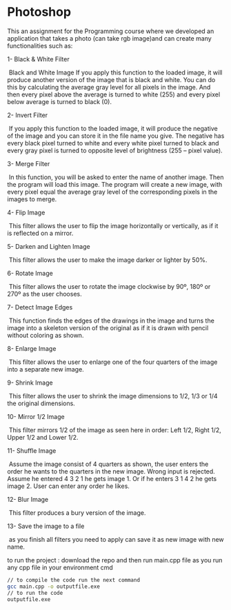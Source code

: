 # Photoshop 

This an assignment for the Programming course where we developed an application that takes a photo (can take rgb image)and can create many functionalities such as:

1- Black & White Filter

​	Black and White Image If you apply this function to the loaded image, it will produce another  version of the image that is black and white. You can do this by calculating the average gray level for all pixels in the  image. And then every pixel above the average is turned to white (255)  and every pixel below average is turned to black (0).



2- Invert Filter

​	If you apply this function to the loaded image, it will produce the negative  of the image and you can store it in the file name you give. The negative has every black pixel turned to white and every white pixel  turned to black and every gray pixel is turned to opposite level of  brightness (255 – pixel value).



3- Merge Filter 

​	In this function, you will be asked to enter the name of another image.  Then the program will load this image. The program will create a new  image, with every pixel equal the average gray level of the corresponding  pixels in the images to merge.



4- Flip Image

​	This filter allows the user to flip the image  horizontally or vertically, as if it is reflected on a mirror.



5- Darken and Lighten Image 

​	This filter allows the user to make the image  darker or lighter by 50%.



6- Rotate Image

​	This filter allows the user  to rotate the image  clockwise by 90º, 180º or  270º as the user chooses.



7- Detect Image Edges 

​	This function finds the edges of the drawings in the image and turns the  image into a skeleton version of the original as if it is drawn with pencil  without coloring as shown.



8- Enlarge Image

​	This filter allows the user  to enlarge one of the four quarters of the image into  a separate new image.



9- Shrink Image

​	This filter allows the user  to shrink the image  dimensions to 1/2, 1/3 or  1/4 the original  dimensions.



10- Mirror 1/2 Image

​	This filter mirrors 1/2 of  the image as seen here in  order: Left 1/2, Right 1/2,  Upper 1/2 and Lower 1/2.



11- Shuffle Image

​	Assume the image  consist of 4 quarters as  shown, the user enters  the order he wants to the  quarters in the new  image. Wrong input is  rejected. Assume he  entered 4 3 2 1 he  gets image 1. Or if he enters 3 1 4 2 he gets image 2. User can enter any order he likes.



12- Blur Image

​	This filter produces a bury version of the image.



13- Save the image to a file

​	as you finish all filters you need to apply can save it as new image with new name.


to run the project : download the repo and then run main.cpp file as you run any cpp file in your environment
cmd 

```bash
// to compile the code run the next command
gcc main.cpp -o outputfile.exe
// to run the code
outputfile.exe
```

